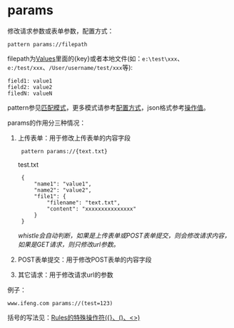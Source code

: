 # params

修改请求参数或表单参数，配置方式：

	pattern params://filepath

filepath为[Values](http://local.whistlejs.com/#values)里面的{key}或者本地文件(如：`e:\test\xxx`、`e:/test/xxx`、`/User/username/test/xxx`等):

	field1: value1
	field2: value2
	filedN: valueN

pattern参见[匹配模式](../pattern.html)，更多模式请参考[配置方式](../mode.html)，json格式参考[操作值](../data.html)。

params的作用分三种情况：

1. 上传表单：用于修改上传表单的内容字段

		pattern params://{text.txt}

	test.txt

		{
		    "name1": "value1",
		    "name2": "value2",
		    "file1": {
		        "filename": "text.txt",
		        "content": "xxxxxxxxxxxxxxx"
		    }
		}

	*whistle会自动判断，如果是上传表单或POST表单提交，则会修改请求内容，如果是GET请求，则只修改url参数。*

2. POST表单提交：用于修改POST表单的内容字段
3. 其它请求：用于修改请求url的参数


例子：

	www.ifeng.com params://(test=123)

括号的写法见：[Rules的特殊操作符({}、()、<>)](../webui/rules.html)
